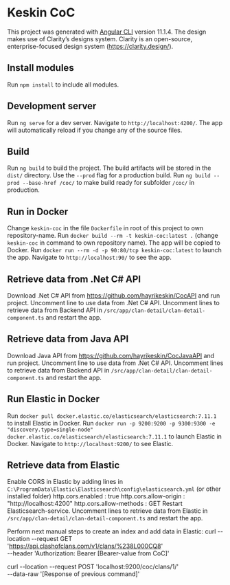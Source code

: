 # Keskin CoC

This project was generated with [Angular CLI](https://github.com/angular/angular-cli) version 11.1.4. 
The design makes use of Clarity’s designs system. Clarity is an open-source, enterprise-focused design system (https://clarity.design/).

## Install modules
Run `npm install` to include all modules.

## Development server

Run `ng serve` for a dev server. Navigate to `http://localhost:4200/`. The app will automatically reload if you change any of the source files.

## Build

Run `ng build` to build the project. The build artifacts will be stored in the `dist/` directory. Use the `--prod` flag for a production build.
Run `ng build --prod --base-href /coc/` to make build ready for subfolder `/coc/` in production.

## Run in Docker

Change `keskin-coc` in the file `Dockerfile` in root of this project to own repository-name. Run `docker build --rm -t keskin-coc:latest .` (change `keskin-coc` in command to own repository name). The app will be copied to Docker.
Run `docker run --rm -d -p 90:80/tcp keskin-coc:latest` to launch the app. Navigate to `http://localhost:90/` to see the app.

## Retrieve data from .Net C# API
Download .Net C# API from https://github.com/hayrikeskin/CocAPI and run project.
Uncomment line to use data from .Net C# API.
Uncomment lines to retrieve data from Backend API in `/src/app/clan-detail/clan-detail-component.ts` and restart the app.


## Retrieve data from Java API
Download Java API from https://github.com/hayrikeskin/CocJavaAPI and run project.
Uncomment line to use data from .Net C# API.
Uncomment lines to retrieve data from Backend API in `/src/app/clan-detail/clan-detail-component.ts` and restart the app.

## Run Elastic in Docker

Run `docker pull docker.elastic.co/elasticsearch/elasticsearch:7.11.1` to install Elastic in Docker.
Run `docker run -p 9200:9200 -p 9300:9300 -e "discovery.type=single-node" docker.elastic.co/elasticsearch/elasticsearch:7.11.1` to launch Elastic in Docker.
Navigate to `http://localhost:9200/` to see Elastic.

## Retrieve data from Elastic

Enable CORS in Elastic by adding lines in `C:\ProgramData\Elastic\Elasticsearch\config\elasticsearch.yml` (or other installed folder)
http.cors.enabled : true http.cors.allow-origin : "http://localhost:4200" http.cors.allow-methods : GET
Restart Elasticsearch-service.
Uncomment lines to retrieve data from Elastic in `/src/app/clan-detail/clan-detail-component.ts` and restart the app.

Perform next manual steps to create an index and add data in Elastic:
curl --location --request GET 'https://api.clashofclans.com/v1/clans/%238L000CQ8' \
--header 'Authorization: Bearer [Bearer-value from CoC]'

curl --location --request POST 'localhost:9200/coc/clans/1/' \
--data-raw '[Response of previous command]'